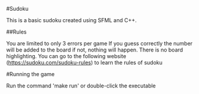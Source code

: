 #Sudoku

This is a basic sudoku created using SFML and C++.

##Rules

You are limited to only 3 errors per game
If you guess correctly the number will be added to the board if not, nothing will happen.
There is no board highlighting.
You can go to the following website (https://sudoku.com/sudoku-rules) to learn the rules of sudoku

#Running the game

Run the command 'make run' or double-click the executable
